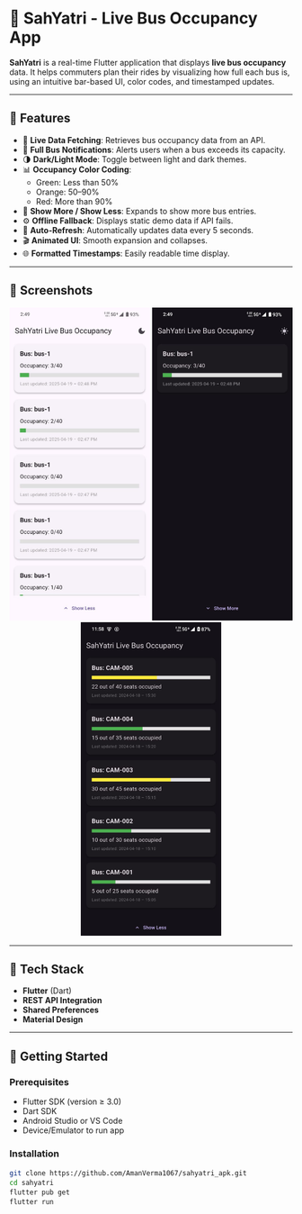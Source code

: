 # 🚌 SahYatri - Live Bus Occupancy App

**SahYatri** is a real-time Flutter application that displays **live bus occupancy** data. It helps commuters plan their rides by visualizing how full each bus is, using an intuitive bar-based UI, color codes, and timestamped updates.

---

## 📱 Features

- 🔄 **Live Data Fetching**: Retrieves bus occupancy data from an API.
- 🔔 **Full Bus Notifications**: Alerts users when a bus exceeds its capacity.
- 🌗 **Dark/Light Mode**: Toggle between light and dark themes.
- 📊 **Occupancy Color Coding**:
  - Green: Less than 50%
  - Orange: 50–90%
  - Red: More than 90%
- 🔽 **Show More / Show Less**: Expands to show more bus entries.
- ⚙️ **Offline Fallback**: Displays static demo data if API fails.
- 🔁 **Auto-Refresh**: Automatically updates data every 5 seconds.
- 🎬 **Animated UI**: Smooth expansion and collapses.
- 🌐 **Formatted Timestamps**: Easily readable time display.

---

## 📱 Screenshots

<p align="center">
  <img src="demo/screenshot1.jpeg" width="250" />
  <img src="demo/screenshot2.jpeg" width="250" />
  <img src="demo/screenshot3.jpeg" width="250" />
</p>

---

## 🧱 Tech Stack

- **Flutter** (Dart)
- **REST API Integration**
- **Shared Preferences**
- **Material Design**

---

## 🚀 Getting Started

### Prerequisites

- Flutter SDK (version ≥ 3.0)
- Dart SDK
- Android Studio or VS Code
- Device/Emulator to run app

### Installation

```bash
git clone https://github.com/AmanVerma1067/sahyatri_apk.git
cd sahyatri
flutter pub get
flutter run
